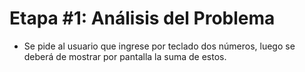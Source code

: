 # Etapa #1: Análisis del Problema

- Se pide al usuario que ingrese por teclado dos números, luego se deberá de mostrar por pantalla la suma de estos.
